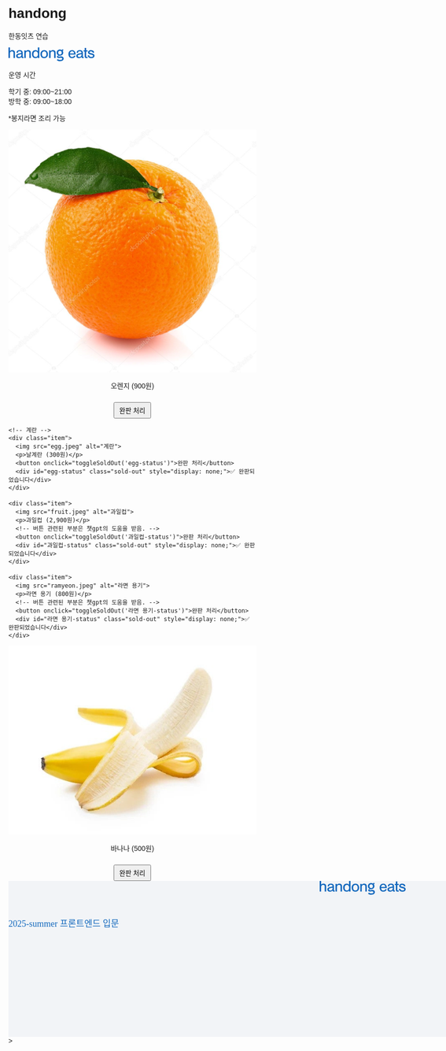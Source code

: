 # handong
한동잇츠 연습
<!DOCTYPE html>
<html>
<head>
  <meta charset="UTF-8">
  <title>매점 안내 페이지</title>
  <style>
    body {
      font-family: Arial, sans-serif;
      margin: 20px;
    }
    
    .item-list {
      display: flex;
      gap: 40px;
      margin-bottom: 20px;
    }
    .item {
      text-align: center; border-radius: 32px;
border: 1px solid #1368BD;

background: #FCFDFF;}

    .item img {
      width: 199px;
      height: 196px;
      border: 1px solid #ccc;
      border-radius: 32px;
    }
    .sold-out {
      color: red;
      font-weight: bold;
      margin-top: 5px; }
      footer{width: 1440px; height: 317px; flex-shrink: 0; background: #F2F4F7;}
      footer{color: #1368BD;
             text-align: center;
             font-family: Pretendard;
             font-size: 18px;
             font-style: normal;
             font-weight: 500;
             line-height: normal;}

  
      button {
      margin-top: 10px;
      padding: 5px 10px;
    cursor: pointer;}

    footer p{color: #1368BD;
text-align: center;
font-family: Pretendard;
font-size: 18px;
font-style: normal;
font-weight: 500;
line-height: normal;
float: left;}

#안내{color: lightcoral; font-family: Arial, Helvetica, sans-serif ;}
    
  </style>
</head>
<body>

  <svg xmlns="http://www.w3.org/2000/svg" width="175" height="28" viewBox="0 0 175 28" fill="none">
  <g clip-path="url(#clip0_10_433)">
    <path d="M3.02492 7.3217C4.5718 6.00352 5.85246 5.49239 7.75738 5.49239C9.6623 5.49239 11.2734 6.13355 12.2282 7.29031C12.9856 8.19151 13.2793 9.28102 13.2793 11.0476V21.4181H10.2544V11.5273C10.2544 10.2091 10.0892 9.53659 9.59803 9.02098C9.07016 8.44259 8.21639 8.12426 7.16525 8.12426C4.53508 8.12426 3.02492 9.66661 3.02492 12.2671V21.4181H0V0H3.02492V7.3217Z" fill="#1368BD"/>
    <path d="M16.3684 11.0431C16.5015 9.21378 16.8596 8.11978 17.6491 7.25445C18.6681 6.12907 20.573 5.48792 22.8084 5.48792C26.7514 5.48792 28.9868 7.31722 28.9868 10.5275V17.8133C28.9868 19.0328 29.152 19.2884 29.8405 19.2884C30.1022 19.2884 30.2674 19.257 30.6301 19.127V21.4046C29.9048 21.5661 29.2805 21.6288 28.6563 21.6288C27.2104 21.6288 26.554 21.0191 26.2878 19.544C24.6766 21.1177 22.9369 21.8216 20.7979 21.8216C17.7087 21.8216 15.6064 19.9609 15.6064 17.2304C15.6064 14.7286 17.1855 13.1862 20.4078 12.5406L23.9238 11.8681C25.8287 11.5139 26.2235 11.2269 26.2235 10.2629C26.2235 8.75197 24.874 7.82386 22.7396 7.82386C21.1927 7.82386 19.9763 8.30361 19.5494 9.14204C19.3199 9.55901 19.2556 9.91322 19.1868 11.0341H16.3592L16.3684 11.0431ZM26.2969 13.4508C25.7369 13.6749 25.2137 13.8364 24.4241 14.0291L21.335 14.7376C19.4943 15.1545 18.6727 15.8943 18.6727 17.1139C18.6727 18.5262 19.8569 19.4902 21.6287 19.4902C24.1946 19.4902 26.2969 17.6609 26.2969 15.446V13.4552V13.4508Z" fill="#1368BD"/>
    <path d="M35.1377 5.90937V7.67591C36.7167 6.0394 37.9973 5.4924 40.1685 5.4924C42.0413 5.4924 43.5881 6.10217 44.474 7.19616C45.2314 8.16014 45.5252 9.24965 45.5252 11.0476V21.4181H42.5003V11.2717C42.5003 9.15101 41.5134 8.12427 39.4432 8.12427C36.8452 8.12427 35.2708 9.59937 35.2708 12.0115V21.4181H32.2458V5.90937H35.1377Z" fill="#1368BD"/>
    <path d="M62.7797 21.4136H59.7547V19.7457C58.2446 21.2208 56.7298 21.8306 54.7239 21.8306C50.4826 21.8306 47.8203 18.6203 47.8203 13.5808C47.8203 8.54123 50.5147 5.48791 54.7239 5.48791C56.762 5.48791 58.2721 6.12906 59.7547 7.57278V0H62.7797V21.4136ZM50.882 13.6436C50.882 17.3022 52.5252 19.3601 55.3849 19.3601C58.2446 19.3601 59.92 17.3066 59.92 13.7422C59.92 10.1777 58.3088 7.96285 55.3849 7.96285C52.461 7.96285 50.882 10.0163 50.882 13.648V13.6436Z" fill="#1368BD"/>
    <path d="M80.3646 13.7736C80.3646 18.5262 77.2433 21.8306 72.7036 21.8306C68.1639 21.8306 65.0793 18.5217 65.0793 13.6436C65.0793 8.76542 68.1685 5.48792 72.7036 5.48792C77.2387 5.48792 80.3646 8.76093 80.3646 13.7736ZM68.1364 13.6436C68.1364 17.2708 69.8118 19.3601 72.7403 19.3601C75.6689 19.3601 77.3075 17.2753 77.3075 13.7422C77.3075 10.0163 75.6643 7.96286 72.7036 7.96286C69.743 7.96286 68.1364 10.0477 68.1364 13.648V13.6436Z" fill="#1368BD"/>
    <path d="M85.5239 5.90937V7.67591C87.1029 6.0394 88.3836 5.4924 90.5547 5.4924C92.4275 5.4924 93.9744 6.10217 94.8603 7.19616C95.6177 8.16014 95.9114 9.24965 95.9114 11.0476V21.4181H92.8865V11.2717C92.8865 9.15101 91.8996 8.12427 89.8295 8.12427C87.2314 8.12427 85.657 9.59937 85.657 12.0115V21.4181H82.6321V5.90937H85.5239Z" fill="#1368BD"/>
    <path d="M98.3718 26.0093L100.024 23.6285C101.801 24.7898 103.439 25.3681 104.936 25.3681C106.317 25.3681 107.405 25.135 108.204 24.6687C109.003 24.2024 109.397 23.624 109.397 22.938C109.397 21.5795 108.392 20.898 106.382 20.898C106.037 20.898 105.418 20.9832 104.518 21.1491C103.618 21.315 102.916 21.4002 102.416 21.4002C99.9784 21.4002 98.7574 20.5034 98.7574 18.7055C98.7574 18.1496 99.042 17.6519 99.6157 17.199C100.19 16.7462 100.896 16.4279 101.741 16.2261C99.322 15.1187 98.1147 13.1952 98.1147 10.4557C98.1147 8.69816 98.739 7.23651 99.9921 6.06629C101.245 4.89608 102.792 4.30873 104.633 4.30873C106.322 4.30873 107.644 4.64948 108.599 5.3265L110.123 3.53755L112.115 5.37134L110.283 6.7209C111.064 7.71177 111.454 9.00753 111.454 10.6082C111.454 12.303 110.912 13.7243 109.833 14.8721C108.755 16.0199 107.336 16.6789 105.578 16.8493L103.058 17.1004C102.76 17.1318 102.356 17.2439 101.856 17.4367C101.351 17.6295 101.103 17.885 101.103 18.1989C101.103 18.6293 101.626 18.84 102.677 18.84C103.136 18.84 103.852 18.7593 104.826 18.5979C105.799 18.4365 106.519 18.3558 106.992 18.3558C108.681 18.3558 110.003 18.7504 110.949 19.5395C111.894 20.3286 112.367 21.4226 112.367 22.8259C112.367 24.3728 111.66 25.6237 110.242 26.5742C108.824 27.5247 107.029 28 104.858 28C103.747 28 102.572 27.8072 101.342 27.4216C100.111 27.036 99.12 26.5653 98.3718 26.0093ZM104.839 6.71193C103.779 6.71193 102.916 7.07959 102.246 7.81041C101.576 8.54124 101.241 9.42899 101.241 10.4737C101.241 11.6439 101.567 12.6123 102.214 13.3835C102.861 14.1502 103.738 14.5358 104.839 14.5358C105.941 14.5358 106.767 14.1637 107.373 13.4149C107.984 12.6661 108.287 11.6887 108.287 10.4737C108.287 9.42899 107.956 8.54124 107.3 7.81041C106.643 7.07959 105.822 6.71193 104.835 6.71193H104.839Z" fill="#1368BD"/>
    <path d="M125.036 14.3834C125.266 17.5622 126.909 19.3601 129.64 19.3601C131.513 19.3601 132.761 18.4948 133.487 16.661H136.378C135.621 19.9026 133.092 21.8306 129.576 21.8306C125.105 21.8306 122.016 18.4903 122.016 13.6436C122.016 8.7968 125.041 5.48792 129.479 5.48792C132.633 5.48792 134.937 7.12442 135.988 10.1105C136.383 11.2673 136.58 12.5182 136.613 14.3789H125.041L125.036 14.3834ZM133.455 12.2312C133.321 9.40657 131.876 7.83283 129.479 7.83283C127.083 7.83283 125.238 9.63075 125.073 12.2312H133.455Z" fill="#1368BD"/>
    <path d="M138.71 11.0431C138.843 9.21378 139.201 8.11978 139.991 7.25445C141.01 6.12907 142.915 5.48792 145.15 5.48792C149.093 5.48792 151.329 7.31722 151.329 10.5275V17.8133C151.329 19.0328 151.494 19.2884 152.182 19.2884C152.444 19.2884 152.609 19.257 152.972 19.127V21.4046C152.247 21.5661 151.622 21.6288 150.998 21.6288C149.552 21.6288 148.896 21.0191 148.63 19.544C147.018 21.1177 145.279 21.8216 143.14 21.8216C140.051 21.8216 137.948 19.9609 137.948 17.2304C137.948 14.7286 139.527 13.1862 142.75 12.5406L146.266 11.8681C148.171 11.5139 148.565 11.2269 148.565 10.2629C148.565 8.75197 147.216 7.82386 145.081 7.82386C143.534 7.82386 142.323 8.30361 141.891 9.14204C141.662 9.55901 141.597 9.91322 141.529 11.0341H138.701L138.71 11.0431ZM148.639 13.4508C148.079 13.6749 147.555 13.8364 146.766 14.0291L143.677 14.7376C141.836 15.1545 141.014 15.8943 141.014 17.1139C141.014 18.5262 142.199 19.4902 143.971 19.4902C146.536 19.4902 148.639 17.6609 148.639 15.446V13.4552V13.4508Z" fill="#1368BD"/>
    <path d="M160.867 8.2498H158.007V17.9792C158.007 18.8759 158.434 19.3915 159.192 19.3915C159.618 19.3915 160.045 19.2974 160.867 18.9745V21.3822C159.554 21.6692 159.058 21.7364 158.338 21.7364C156.07 21.7364 154.987 20.5483 154.987 17.9792V8.2498H152.853V5.90489H154.987V0.995361H158.012V5.90937H160.872V8.25429L160.867 8.2498Z" fill="#1368BD"/>
    <path d="M171.415 10.6575C170.988 8.72955 169.905 7.92699 167.798 7.92699C165.99 7.92699 164.773 8.66678 164.773 9.75629C164.773 10.5275 165.333 11.0386 166.614 11.3614L170.295 12.294C173.614 13.1279 174.995 14.4775 174.995 16.8538C174.995 19.9026 172.43 21.8306 168.39 21.8306C164.085 21.8306 161.519 19.7771 161.193 16.0826H164.186C164.351 18.1361 165.925 19.3556 168.459 19.3556C170.63 19.3556 172.039 18.4231 172.039 16.9793C172.039 15.9526 171.351 15.4056 169.51 14.9259L166.357 14.1547C164.681 13.7377 163.662 13.2894 163.006 12.711C162.281 12.1012 161.822 11.0745 161.822 10.0477C161.822 7.38447 164.351 5.48792 167.936 5.48792C170.203 5.48792 172.076 6.22771 173.196 7.5414C173.885 8.37534 174.183 9.20929 174.312 10.6575H171.42H171.415Z" fill="#1368BD"/>
  </g>
  <defs>
    <clipPath id="clip0_10_433">
      <rect width="175" height="28" fill="white"/>
    </clipPath>
  </defs>
</svg> &nbsp;&nbsp;
  
  <p>운영 시간</p> 
  학기 중: 09:00~21:00<br
  > 방학 중: 09:00~18:00<br>
  <p id="안내">*봉지라면 조리 가능</p>

  <div class="item-list">
    <!-- 오렌지 -->
    <div class="item">
      <img src="orange.jpg" alt="오렌지">
      <p>오렌지 (900원)</p>
      <!-- 버튼 관련된 부분은 챗gpt의 도움을 받음. -->
      <button onclick="toggleSoldOut('orange-status')">완판 처리</button>
      <div id="orange-status" class="sold-out" style="display: none;">✅ 완판되었습니다</div>
    </div>

    <!-- 계란 -->
    <div class="item">
      <img src="egg.jpeg" alt="계란">
      <p>날계란 (300원)</p>
      <button onclick="toggleSoldOut('egg-status')">완판 처리</button>
      <div id="egg-status" class="sold-out" style="display: none;">✅ 완판되었습니다</div>
    </div>

    <div class="item">
      <img src="fruit.jpeg" alt="과일컵">
      <p>과일컵 (2,900원)</p>
      <!-- 버튼 관련된 부분은 챗gpt의 도움을 받음. -->
      <button onclick="toggleSoldOut('과일컵-status')">완판 처리</button>
      <div id="과일컵-status" class="sold-out" style="display: none;">✅ 완판되었습니다</div>
    </div>

    <div class="item">
      <img src="ramyeon.jpeg" alt="라면 용기">
      <p>라면 용기 (800원)</p>
      <!-- 버튼 관련된 부분은 챗gpt의 도움을 받음. -->
      <button onclick="toggleSoldOut('라면 용기-status')">완판 처리</button>
      <div id="라면 용기-status" class="sold-out" style="display: none;">✅ 완판되었습니다</div>
    </div>

<div class="item">
      <img src="banana.jpeg" alt="라면 용기">
      <p>바나나 (500원)</p>
      <!-- 버튼 관련된 부분은 챗gpt의 도움을 받음. -->
      <button onclick="toggleSoldOut('바나나-status')">완판 처리</button>
      <div id="바나나-status" class="sold-out" style="display: none;">✅ 완판되었습니다</div>
    </div>
  </div>

  <footer>
  <svg xmlns="http://www.w3.org/2000/svg" width="175" height="28" viewBox="0 0 175 28" fill="none">
  <g clip-path="url(#clip0_10_433)">
    <path d="M3.02492 7.3217C4.5718 6.00352 5.85246 5.49239 7.75738 5.49239C9.6623 5.49239 11.2734 6.13355 12.2282 7.29031C12.9856 8.19151 13.2793 9.28102 13.2793 11.0476V21.4181H10.2544V11.5273C10.2544 10.2091 10.0892 9.53659 9.59803 9.02098C9.07016 8.44259 8.21639 8.12426 7.16525 8.12426C4.53508 8.12426 3.02492 9.66661 3.02492 12.2671V21.4181H0V0H3.02492V7.3217Z" fill="#1368BD"/>
    <path d="M16.3684 11.0431C16.5015 9.21378 16.8596 8.11978 17.6491 7.25445C18.6681 6.12907 20.573 5.48792 22.8084 5.48792C26.7514 5.48792 28.9868 7.31722 28.9868 10.5275V17.8133C28.9868 19.0328 29.152 19.2884 29.8405 19.2884C30.1022 19.2884 30.2674 19.257 30.6301 19.127V21.4046C29.9048 21.5661 29.2805 21.6288 28.6563 21.6288C27.2104 21.6288 26.554 21.0191 26.2878 19.544C24.6766 21.1177 22.9369 21.8216 20.7979 21.8216C17.7087 21.8216 15.6064 19.9609 15.6064 17.2304C15.6064 14.7286 17.1855 13.1862 20.4078 12.5406L23.9238 11.8681C25.8287 11.5139 26.2235 11.2269 26.2235 10.2629C26.2235 8.75197 24.874 7.82386 22.7396 7.82386C21.1927 7.82386 19.9763 8.30361 19.5494 9.14204C19.3199 9.55901 19.2556 9.91322 19.1868 11.0341H16.3592L16.3684 11.0431ZM26.2969 13.4508C25.7369 13.6749 25.2137 13.8364 24.4241 14.0291L21.335 14.7376C19.4943 15.1545 18.6727 15.8943 18.6727 17.1139C18.6727 18.5262 19.8569 19.4902 21.6287 19.4902C24.1946 19.4902 26.2969 17.6609 26.2969 15.446V13.4552V13.4508Z" fill="#1368BD"/>
    <path d="M35.1377 5.90937V7.67591C36.7167 6.0394 37.9973 5.4924 40.1685 5.4924C42.0413 5.4924 43.5881 6.10217 44.474 7.19616C45.2314 8.16014 45.5252 9.24965 45.5252 11.0476V21.4181H42.5003V11.2717C42.5003 9.15101 41.5134 8.12427 39.4432 8.12427C36.8452 8.12427 35.2708 9.59937 35.2708 12.0115V21.4181H32.2458V5.90937H35.1377Z" fill="#1368BD"/>
    <path d="M62.7797 21.4136H59.7547V19.7457C58.2446 21.2208 56.7298 21.8306 54.7239 21.8306C50.4826 21.8306 47.8203 18.6203 47.8203 13.5808C47.8203 8.54123 50.5147 5.48791 54.7239 5.48791C56.762 5.48791 58.2721 6.12906 59.7547 7.57278V0H62.7797V21.4136ZM50.882 13.6436C50.882 17.3022 52.5252 19.3601 55.3849 19.3601C58.2446 19.3601 59.92 17.3066 59.92 13.7422C59.92 10.1777 58.3088 7.96285 55.3849 7.96285C52.461 7.96285 50.882 10.0163 50.882 13.648V13.6436Z" fill="#1368BD"/>
    <path d="M80.3646 13.7736C80.3646 18.5262 77.2433 21.8306 72.7036 21.8306C68.1639 21.8306 65.0793 18.5217 65.0793 13.6436C65.0793 8.76542 68.1685 5.48792 72.7036 5.48792C77.2387 5.48792 80.3646 8.76093 80.3646 13.7736ZM68.1364 13.6436C68.1364 17.2708 69.8118 19.3601 72.7403 19.3601C75.6689 19.3601 77.3075 17.2753 77.3075 13.7422C77.3075 10.0163 75.6643 7.96286 72.7036 7.96286C69.743 7.96286 68.1364 10.0477 68.1364 13.648V13.6436Z" fill="#1368BD"/>
    <path d="M85.5239 5.90937V7.67591C87.1029 6.0394 88.3836 5.4924 90.5547 5.4924C92.4275 5.4924 93.9744 6.10217 94.8603 7.19616C95.6177 8.16014 95.9114 9.24965 95.9114 11.0476V21.4181H92.8865V11.2717C92.8865 9.15101 91.8996 8.12427 89.8295 8.12427C87.2314 8.12427 85.657 9.59937 85.657 12.0115V21.4181H82.6321V5.90937H85.5239Z" fill="#1368BD"/>
    <path d="M98.3718 26.0093L100.024 23.6285C101.801 24.7898 103.439 25.3681 104.936 25.3681C106.317 25.3681 107.405 25.135 108.204 24.6687C109.003 24.2024 109.397 23.624 109.397 22.938C109.397 21.5795 108.392 20.898 106.382 20.898C106.037 20.898 105.418 20.9832 104.518 21.1491C103.618 21.315 102.916 21.4002 102.416 21.4002C99.9784 21.4002 98.7574 20.5034 98.7574 18.7055C98.7574 18.1496 99.042 17.6519 99.6157 17.199C100.19 16.7462 100.896 16.4279 101.741 16.2261C99.322 15.1187 98.1147 13.1952 98.1147 10.4557C98.1147 8.69816 98.739 7.23651 99.9921 6.06629C101.245 4.89608 102.792 4.30873 104.633 4.30873C106.322 4.30873 107.644 4.64948 108.599 5.3265L110.123 3.53755L112.115 5.37134L110.283 6.7209C111.064 7.71177 111.454 9.00753 111.454 10.6082C111.454 12.303 110.912 13.7243 109.833 14.8721C108.755 16.0199 107.336 16.6789 105.578 16.8493L103.058 17.1004C102.76 17.1318 102.356 17.2439 101.856 17.4367C101.351 17.6295 101.103 17.885 101.103 18.1989C101.103 18.6293 101.626 18.84 102.677 18.84C103.136 18.84 103.852 18.7593 104.826 18.5979C105.799 18.4365 106.519 18.3558 106.992 18.3558C108.681 18.3558 110.003 18.7504 110.949 19.5395C111.894 20.3286 112.367 21.4226 112.367 22.8259C112.367 24.3728 111.66 25.6237 110.242 26.5742C108.824 27.5247 107.029 28 104.858 28C103.747 28 102.572 27.8072 101.342 27.4216C100.111 27.036 99.12 26.5653 98.3718 26.0093ZM104.839 6.71193C103.779 6.71193 102.916 7.07959 102.246 7.81041C101.576 8.54124 101.241 9.42899 101.241 10.4737C101.241 11.6439 101.567 12.6123 102.214 13.3835C102.861 14.1502 103.738 14.5358 104.839 14.5358C105.941 14.5358 106.767 14.1637 107.373 13.4149C107.984 12.6661 108.287 11.6887 108.287 10.4737C108.287 9.42899 107.956 8.54124 107.3 7.81041C106.643 7.07959 105.822 6.71193 104.835 6.71193H104.839Z" fill="#1368BD"/>
    <path d="M125.036 14.3834C125.266 17.5622 126.909 19.3601 129.64 19.3601C131.513 19.3601 132.761 18.4948 133.487 16.661H136.378C135.621 19.9026 133.092 21.8306 129.576 21.8306C125.105 21.8306 122.016 18.4903 122.016 13.6436C122.016 8.7968 125.041 5.48792 129.479 5.48792C132.633 5.48792 134.937 7.12442 135.988 10.1105C136.383 11.2673 136.58 12.5182 136.613 14.3789H125.041L125.036 14.3834ZM133.455 12.2312C133.321 9.40657 131.876 7.83283 129.479 7.83283C127.083 7.83283 125.238 9.63075 125.073 12.2312H133.455Z" fill="#1368BD"/>
    <path d="M138.71 11.0431C138.843 9.21378 139.201 8.11978 139.991 7.25445C141.01 6.12907 142.915 5.48792 145.15 5.48792C149.093 5.48792 151.329 7.31722 151.329 10.5275V17.8133C151.329 19.0328 151.494 19.2884 152.182 19.2884C152.444 19.2884 152.609 19.257 152.972 19.127V21.4046C152.247 21.5661 151.622 21.6288 150.998 21.6288C149.552 21.6288 148.896 21.0191 148.63 19.544C147.018 21.1177 145.279 21.8216 143.14 21.8216C140.051 21.8216 137.948 19.9609 137.948 17.2304C137.948 14.7286 139.527 13.1862 142.75 12.5406L146.266 11.8681C148.171 11.5139 148.565 11.2269 148.565 10.2629C148.565 8.75197 147.216 7.82386 145.081 7.82386C143.534 7.82386 142.323 8.30361 141.891 9.14204C141.662 9.55901 141.597 9.91322 141.529 11.0341H138.701L138.71 11.0431ZM148.639 13.4508C148.079 13.6749 147.555 13.8364 146.766 14.0291L143.677 14.7376C141.836 15.1545 141.014 15.8943 141.014 17.1139C141.014 18.5262 142.199 19.4902 143.971 19.4902C146.536 19.4902 148.639 17.6609 148.639 15.446V13.4552V13.4508Z" fill="#1368BD"/>
    <path d="M160.867 8.2498H158.007V17.9792C158.007 18.8759 158.434 19.3915 159.192 19.3915C159.618 19.3915 160.045 19.2974 160.867 18.9745V21.3822C159.554 21.6692 159.058 21.7364 158.338 21.7364C156.07 21.7364 154.987 20.5483 154.987 17.9792V8.2498H152.853V5.90489H154.987V0.995361H158.012V5.90937H160.872V8.25429L160.867 8.2498Z" fill="#1368BD"/>
    <path d="M171.415 10.6575C170.988 8.72955 169.905 7.92699 167.798 7.92699C165.99 7.92699 164.773 8.66678 164.773 9.75629C164.773 10.5275 165.333 11.0386 166.614 11.3614L170.295 12.294C173.614 13.1279 174.995 14.4775 174.995 16.8538C174.995 19.9026 172.43 21.8306 168.39 21.8306C164.085 21.8306 161.519 19.7771 161.193 16.0826H164.186C164.351 18.1361 165.925 19.3556 168.459 19.3556C170.63 19.3556 172.039 18.4231 172.039 16.9793C172.039 15.9526 171.351 15.4056 169.51 14.9259L166.357 14.1547C164.681 13.7377 163.662 13.2894 163.006 12.711C162.281 12.1012 161.822 11.0745 161.822 10.0477C161.822 7.38447 164.351 5.48792 167.936 5.48792C170.203 5.48792 172.076 6.22771 173.196 7.5414C173.885 8.37534 174.183 9.20929 174.312 10.6575H171.42H171.415Z" fill="#1368BD"/>
  </g>
  <defs>
    <clipPath id="clip0_10_433">
      <rect width="175" height="28" fill="white"/>
    </clipPath>
  </defs>
  </svg>
  <br><br>
  <p>2025-summer 프론트엔드 입문</p>
  </footer>


  <!--아래는 보고서에서 gpt에게 도움 받았다고 기술할 것.-->>
<script>
    function toggleSoldOut(id) {
      const status = document.getElementById(id);
      if (status.style.display === "none") {
        status.style.display = "block";
      } else {
        status.style.display = "none";
      }
    }
  </script>
  

</body>
</html>
